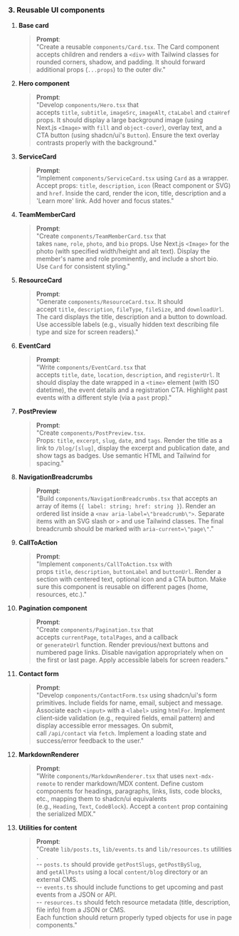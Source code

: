 ### 3\. Reusable UI components

1.  **Base card**

    > **Prompt**:\
    > "Create a reusable `components/Card.tsx`. The Card component accepts children and renders a `<div>` with Tailwind classes for rounded corners, shadow, and padding. It should forward additional props (`...props`) to the outer div."

2.  **Hero component**

    > **Prompt**:\
    > "Develop `components/Hero.tsx` that accepts `title`, `subtitle`, `imageSrc`, `imageAlt`, `ctaLabel` and `ctaHref` props. It should display a large background image (using Next.js `<Image>` with `fill` and `object-cover`), overlay text, and a CTA button (using shadcn/ui's `Button`). Ensure the text overlay contrasts properly with the background."

3.  **ServiceCard**

    > **Prompt**:\
    > "Implement `components/ServiceCard.tsx` using `Card` as a wrapper. Accept props: `title`, `description`, `icon` (React component or SVG) and `href`. Inside the card, render the icon, title, description and a 'Learn more' link. Add hover and focus states."

4.  **TeamMemberCard**

    > **Prompt**:\
    > "Create `components/TeamMemberCard.tsx` that takes `name`, `role`, `photo`, and `bio` props. Use Next.js `<Image>` for the photo (with specified width/height and alt text). Display the member's name and role prominently, and include a short bio. Use `Card` for consistent styling."

5.  **ResourceCard**

    > **Prompt**:\
    > "Generate `components/ResourceCard.tsx`. It should accept `title`, `description`, `fileType`, `fileSize`, and `downloadUrl`. The card displays the title, description and a button to download. Use accessible labels (e.g., visually hidden text describing file type and size for screen readers)."

6.  **EventCard**

    > **Prompt**:\
    > "Write `components/EventCard.tsx` that accepts `title`, `date`, `location`, `description`, and `registerUrl`. It should display the date wrapped in a `<time>` element (with ISO datetime), the event details and a registration CTA. Highlight past events with a different style (via a `past` prop)."

7.  **PostPreview**

    > **Prompt**:\
    > "Create `components/PostPreview.tsx`. Props: `title`, `excerpt`, `slug`, `date`, and `tags`. Render the title as a link to `/blog/[slug]`, display the excerpt and publication date, and show tags as badges. Use semantic HTML and Tailwind for spacing."

8.  **NavigationBreadcrumbs**

    > **Prompt**:\
    > "Build `components/NavigationBreadcrumbs.tsx` that accepts an array of items (`{ label: string; href: string }`). Render an ordered list inside a `<nav aria-label=\"breadcrumb\">`. Separate items with an SVG slash or `>` and use Tailwind classes. The final breadcrumb should be marked with `aria-current=\"page\"`."

9.  **CallToAction**

    > **Prompt**:\
    > "Implement `components/CallToAction.tsx` with props `title`, `description`, `buttonLabel` and `buttonUrl`. Render a section with centered text, optional icon and a CTA button. Make sure this component is reusable on different pages (home, resources, etc.)."

10. **Pagination component**

    > **Prompt**:\
    > "Create `components/Pagination.tsx` that accepts `currentPage`, `totalPages`, and a callback or `generateUrl` function. Render previous/next buttons and numbered page links. Disable navigation appropriately when on the first or last page. Apply accessible labels for screen readers."

11. **Contact form**

    > **Prompt**:\
    > "Develop `components/ContactForm.tsx` using shadcn/ui's form primitives. Include fields for name, email, subject and message. Associate each `<input>` with a `<label>` using `htmlFor`. Implement client‑side validation (e.g., required fields, email pattern) and display accessible error messages. On submit, call `/api/contact` via `fetch`. Implement a loading state and success/error feedback to the user."

12. **MarkdownRenderer**

    > **Prompt**:\
    > "Write `components/MarkdownRenderer.tsx` that uses `next-mdx-remote` to render markdown/MDX content. Define custom components for headings, paragraphs, links, lists, code blocks, etc., mapping them to shadcn/ui equivalents (e.g., `Heading`, `Text`, `CodeBlock`). Accept a `content` prop containing the serialized MDX."

13. **Utilities for content**

    > **Prompt**:\
    > "Create `lib/posts.ts`, `lib/events.ts` and `lib/resources.ts` utilities.\
    > -- `posts.ts` should provide `getPostSlugs`, `getPostBySlug`, and `getAllPosts` using a local `content/blog` directory or an external CMS.\
    > -- `events.ts` should include functions to get upcoming and past events from a JSON or API.\
    > -- `resources.ts` should fetch resource metadata (title, description, file info) from a JSON or CMS.\
    > Each function should return properly typed objects for use in page components."